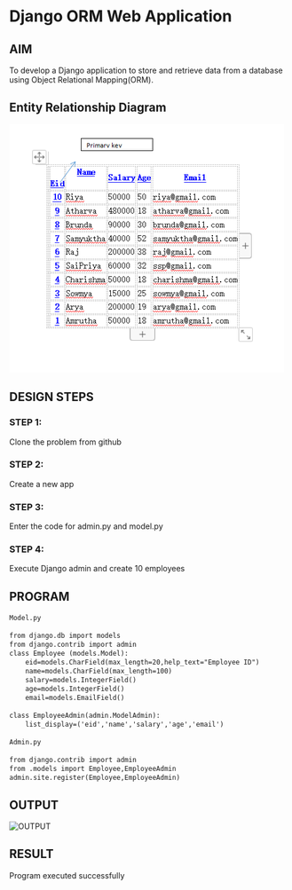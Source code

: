 # Django ORM Web Application

## AIM
To develop a Django application to store and retrieve data from a database using Object Relational Mapping(ORM).

## Entity Relationship Diagram

![Entry Relationship Diagram](./er.png)
## DESIGN STEPS

### STEP 1:
Clone the problem from github
### STEP 2:
Create a new app
### STEP 3:
Enter the code for admin.py and model.py
### STEP 4:
Execute Django admin and create 10 employees
## PROGRAM
```
Model.py

from django.db import models 
from django.contrib import admin
class Employee (models.Model): 
    eid=models.CharField(max_length=20,help_text="Employee ID") 
    name=models.CharField(max_length=100) 
    salary=models.IntegerField() 
    age=models.IntegerField() 
    email=models.EmailField() 
  
class EmployeeAdmin(admin.ModelAdmin): 
    list_display=('eid','name','salary','age','email') 

Admin.py

from django.contrib import admin
from .models import Employee,EmployeeAdmin
admin.site.register(Employee,EmployeeAdmin)
```

## OUTPUT

![OUTPUT](./out.png)

## RESULT

Program executed successfully